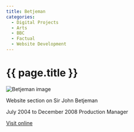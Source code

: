 ```yaml
---
title: Betjeman
categories:
  - Digital Projects
  - Arts
  - BBC
  - Factual
  - Website Development
---
```


# {{ page.title }}

![Betjeman image](main_image.jpg)

Website section on Sir John Betjeman

July 2004 to December 2008 Production Manager

[Visit online](https://www.bbc.co.uk/programmes/p025jt33/)
